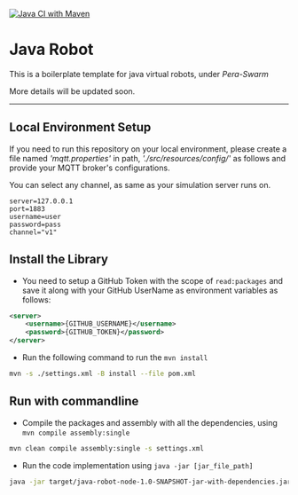 [![Java CI with Maven](https://github.com/Pera-Swarm/java-robot/actions/workflows/java-ci.yml/badge.svg)](https://github.com/Pera-Swarm/java-robot/actions/workflows/java-ci.yml)

# Java Robot 

This is a boilerplate template for java virtual robots, under *Pera-Swarm*

More details will be updated soon.

---

## Local Environment Setup

If you need to run this repository on your local environment,
please create a file named *'mqtt.properties'* in path, *'./src/resources/config/'*
as follows and provide your MQTT broker's configurations.

You can select any channel, as same as your simulation server runs on.

```
server=127.0.0.1
port=1883
username=user
password=pass
channel="v1"
```

## Install the Library

- You need to setup a GitHub Token with the scope of `read:packages` and save it along with your GitHub UserName as environment variables as follows:

```xml
<server>
    <username>{GITHUB_USERNAME}</username>
    <password>{GITHUB_TOKEN}</password>
</server>
```

- Run the following command to run the `mvn install`

```bash 
mvn -s ./settings.xml -B install --file pom.xml 
```

## Run with commandline 

- Compile the packages and assembly with all the dependencies, using `mvn compile assembly:single`

```bash 
mvn clean compile assembly:single -s settings.xml 
```

- Run the code implementation using `java -jar [jar_file_path] `

```bash 
java -jar target/java-robot-node-1.0-SNAPSHOT-jar-with-dependencies.jar 
```
